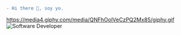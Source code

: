###
```diff
- Hi there 👋, soy yo. 
```
https://media4.giphy.com/media/QNFhOolVeCzPQ2Mx85/giphy.gif
![Software Developer](https://media4.giphy.com/media/QNFhOolVeCzPQ2Mx85/giphy.gif "Dev")
<!--
**al-or/al-or** is a ✨ _special_ ✨ repository because its `README.md` (this file) appears on your GitHub profile.

Here are some ideas to get you started:

- 🔭 I’m currently working on ...
- 🌱 I’m currently learning ...
- 👯 I’m looking to collaborate on ...
- 🤔 I’m looking for help with ...
- 💬 Ask me about ...
- 📫 How to reach me: ...
- 😄 Pronouns: ...
- ⚡ Fun fact: ...
-->
